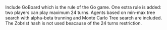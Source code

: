 Include GoBoard which is the rule of the Go game. One extra rule is added: two players can play maximum 24 turns. Agents based on min-max tree search with alpha-beta trunning
and Monte Carlo Tree search are included. The Zobrist hash is not used beacause of the 24 turns restriction.
